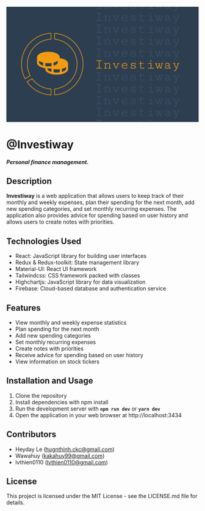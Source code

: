 
![img.png](./public/LOGO_Banner.png)
# @Investiway
##### Personal finance management.
## Description

**Investiway** is a web application that allows users to keep track of their monthly and weekly expenses, plan their spending for the next month, add new spending categories, and set monthly recurring expenses. The application also provides advice for spending based on user history and allows users to create notes with priorities.

## Technologies Used
* React: JavaScript library for building user interfaces
* Redux & Redux-toolkit: State management library
* Material-UI: React UI framework
* Tailwindcss: CSS framework packed with classes
* Highchartjs: JavaScript library for data visualization
* Firebase: Cloud-based database and authentication service

## Features
* View monthly and weekly expense statistics
* Plan spending for the next month
* Add new spending categories
* Set monthly recurring expenses
* Create notes with priorities
* Receive advice for spending based on user history
* View information on stock tickers

## Installation and Usage
1. Clone the repository
2. Install dependencies with npm install
3. Run the development server with **`npm run dev`** or **`yarn dev`**
4. Open the application in your web browser at http://localhost:3434

## Contributors
* Heyday Le (hugnthinh.ckc@gmail.com)
* Wawahuy (kakahuy99@gmail.com)
* lvthien0110 (lvthien0110@gmail.com)

## License
This project is licensed under the MIT License - see the LICENSE.md file for details.



